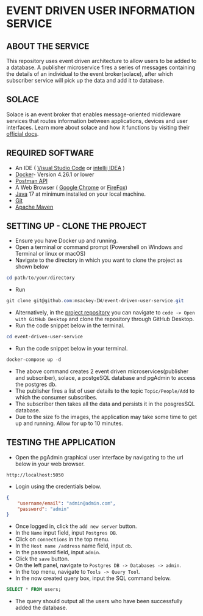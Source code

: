 # EVENT DRIVEN USER INFORMATION SERVICE

## ABOUT THE SERVICE
This repository uses event driven architecture to allow users to be added to a database. A publisher microservice fires a series of messages containing the details of an individual to the event broker(solace), after which subscriber service will pick up the data and add it to database. 

## SOLACE
Solace is an event broker that enables message-oriented middleware services that routes information between applications, devices and user interfaces. Learn more about solace and how it functions by visiting their [official docs](https://docs.solace.com/).

## REQUIRED SOFTWARE
- An IDE ( [Visual Studio Code](https://code.visualstudio.com/download) or [intellij IDEA](https://www.jetbrains.com/idea/download/?source=google&medium=cpc&campaign=APAC_en_AU_IDEA_Branded&term=intellij+idea&content=602143185772&gclid=EAIaIQobChMI-f3uuYnegwMVwqRmAh0_ewXKEAAYASABEgImY_D_BwE&section=windows) )
- [Docker](https://www.docker.com/products/docker-desktop/)- Version 4.26.1 or lower
- [Postman API](https://www.postman.com/downloads/)
- A Web Browser ( [Google Chrome](https://www.google.com/chrome/) or [FireFox](https://www.mozilla.org/en-US/firefox/new/))
- [Java](https://www.oracle.com/java/technologies/downloads/) 17 at minimum installed on your local machine.
- [Git](https://www.git-scm.com/downloads)
- [Apache Maven](https://maven.apache.org/)

## SETTING UP - CLONE THE PROJECT
- Ensure you have Docker up and running.
- Open a terminal or command prompt (Powershell on Windows and Terminal or linux or macOS)
- Navigate to the directory in which you want to clone the project as shown below
```powershell
cd path/to/your/directory
```
- Run 
```powershell
git clone git@github.com:msackey-IW/event-driven-user-service.git
```
- Alternatively, in the [project repository](https://github.com/msackey-IW/event-driven-user-service) you can navigate to `code -> Open with GitHub Desktop` and clone the repository through GitHub Desktop.
- Run the code snippet below in the terminal.
```powershell
cd event-driven-user-service
```
- Run the code snippet below in your terminal.
```powershell
docker-compose up -d
```
- The above command creates 2 event driven microservices(publisher and subscriber), solace, a postgeSQL database and pgAdmin to access the postgres db. 
- The publisher fires a list of user details to the topic `Topic/People/Add` to which the consumer subscribes.
- The subscriber then takes all the data and persists it in the posgresSQL database.
- Due to the size fo the images, the application may take some time to get up and running. Allow for up to 10 minutes.

## TESTING THE APPLICATION

- Open the pgAdmin graphical user interface by navigating to the url below in your web browser.
```
http://localhost:5050
```
- Login using the credentials below.
```json
{
    "username/email": "admin@admin.com",
    "password": "admin"
}
```

- Once logged in, click the `add new server` button.
- In the `Name` input field, input `Postgres DB`.
- Click on `connections` in the top menu.
- In the `Host name /address` name field, input `db`.
- In the password field, input `admin`.
- Click the `save` button.
- On the left panel, navigate to `Postgres DB -> Databases -> admin`.
- In the top menu, navigate to `Tools -> Query Tool`.
- In the now created query box, input the SQL command below.
```sql
SELECT * FROM users;
```
- The query should output all the users who have been successfully added the database.


